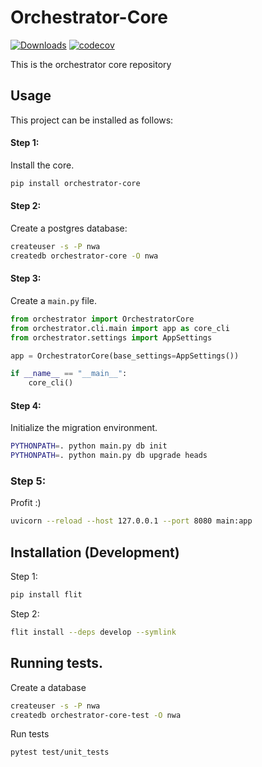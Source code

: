 # Orchestrator-Core
[![Downloads](https://pepy.tech/badge/orchestrator-core/month)](https://pepy.tech/project/orchestrator-core)
[![codecov](https://codecov.io/gh/workfloworchestrator/orchestrator-core/branch/main/graph/badge.svg?token=5ANQFI2DHS)](https://codecov.io/gh/workfloworchestrator/orchestrator-core)


This is the orchestrator core repository

## Usage
This project can be installed as follows:

#### Step 1:
Install the core.
```bash
pip install orchestrator-core
```

#### Step 2:
Create a postgres database:
```bash
createuser -s -P nwa
createdb orchestrator-core -O nwa
```

#### Step 3:
Create a `main.py` file.

```python
from orchestrator import OrchestratorCore
from orchestrator.cli.main import app as core_cli
from orchestrator.settings import AppSettings

app = OrchestratorCore(base_settings=AppSettings())

if __name__ == "__main__":
    core_cli()
```

#### Step 4:
Initialize the migration environment.
```bash
PYTHONPATH=. python main.py db init
PYTHONPATH=. python main.py db upgrade heads
```

### Step 5:
Profit :)

```bash
uvicorn --reload --host 127.0.0.1 --port 8080 main:app
```

## Installation (Development)

Step 1:
```bash
pip install flit
```

Step 2:
```bash
flit install --deps develop --symlink
```

## Running tests.

Create a database

```bash
createuser -s -P nwa
createdb orchestrator-core-test -O nwa
```

Run tests
```bash
pytest test/unit_tests
```
